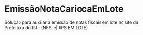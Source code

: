 # EmissãoNotaCariocaEmLote
Solução para auxiliar a emissão de notas fiscais em lote no site da Prefeitura do RJ - (NFS-e| RPS EM LOTE)
